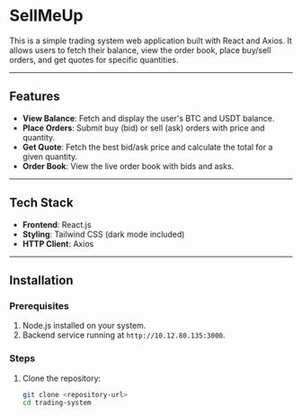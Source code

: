# SellMeUp

This is a simple trading system web application built with React and Axios. It allows users to fetch their balance, view the order book, place buy/sell orders, and get quotes for specific quantities.

---

## Features

- **View Balance**: Fetch and display the user's BTC and USDT balance.
- **Place Orders**: Submit buy (bid) or sell (ask) orders with price and quantity.
- **Get Quote**: Fetch the best bid/ask price and calculate the total for a given quantity.
- **Order Book**: View the live order book with bids and asks.

---

## Tech Stack

- **Frontend**: React.js
- **Styling**: Tailwind CSS (dark mode included)
- **HTTP Client**: Axios

---

## Installation

### Prerequisites

1. Node.js installed on your system.
2. Backend service running at `http://10.12.80.135:3000`.

### Steps

1. Clone the repository:
   ```bash
   git clone <repository-url>
   cd trading-system



